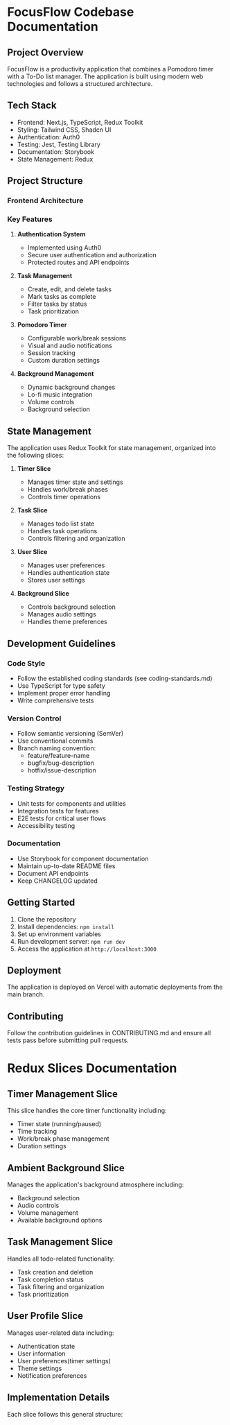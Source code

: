# FocusFlow Codebase Documentation

## Project Overview

FocusFlow is a productivity application that combines a Pomodoro timer with a To-Do list manager. The application is built using modern web technologies and follows a structured architecture.

## Tech Stack

- Frontend: Next.js, TypeScript, Redux Toolkit
- Styling: Tailwind CSS, Shadcn UI
- Authentication: Auth0
- Testing: Jest, Testing Library
- Documentation: Storybook
- State Management: Redux

## Project Structure

### Frontend Architecture

### Key Features

1. **Authentication System**

    - Implemented using Auth0
    - Secure user authentication and authorization
    - Protected routes and API endpoints

2. **Task Management**

    - Create, edit, and delete tasks
    - Mark tasks as complete
    - Filter tasks by status
    - Task prioritization

3. **Pomodoro Timer**

    - Configurable work/break sessions
    - Visual and audio notifications
    - Session tracking
    - Custom duration settings

4. **Background Management**
    - Dynamic background changes
    - Lo-fi music integration
    - Volume controls
    - Background selection

## State Management

The application uses Redux Toolkit for state management, organized into the following slices:

1. **Timer Slice**

    - Manages timer state and settings
    - Handles work/break phases
    - Controls timer operations

2. **Task Slice**

    - Manages todo list state
    - Handles task operations
    - Controls filtering and organization

3. **User Slice**

    - Manages user preferences
    - Handles authentication state
    - Stores user settings

4. **Background Slice**
    - Controls background selection
    - Manages audio settings
    - Handles theme preferences

## Development Guidelines

### Code Style

- Follow the established coding standards (see coding-standards.md)
- Use TypeScript for type safety
- Implement proper error handling
- Write comprehensive tests

### Version Control

- Follow semantic versioning (SemVer)
- Use conventional commits
- Branch naming convention:
    - feature/feature-name
    - bugfix/bug-description
    - hotfix/issue-description

### Testing Strategy

- Unit tests for components and utilities
- Integration tests for features
- E2E tests for critical user flows
- Accessibility testing

### Documentation

- Use Storybook for component documentation
- Maintain up-to-date README files
- Document API endpoints
- Keep CHANGELOG updated

## Getting Started

1. Clone the repository
2. Install dependencies: `npm install`
3. Set up environment variables
4. Run development server: `npm run dev`
5. Access the application at `http://localhost:3000`

## Deployment

The application is deployed on Vercel with automatic deployments from the main branch.

## Contributing

Follow the contribution guidelines in CONTRIBUTING.md and ensure all tests pass before submitting pull requests.

# Redux Slices Documentation

## Timer Management Slice

This slice handles the core timer functionality including:

- Timer state (running/paused)
- Time tracking
- Work/break phase management
- Duration settings

## Ambient Background Slice

Manages the application's background atmosphere including:

- Background selection
- Audio controls
- Volume management
- Available background options

## Task Management Slice

Handles all todo-related functionality:

- Task creation and deletion
- Task completion status
- Task filtering and organization
- Task prioritization

## User Profile Slice

Manages user-related data including:

- Authentication state
- User information
- User preferences(timer settings)
- Theme settings
- Notification preferences

## Implementation Details

Each slice follows this general structure:

